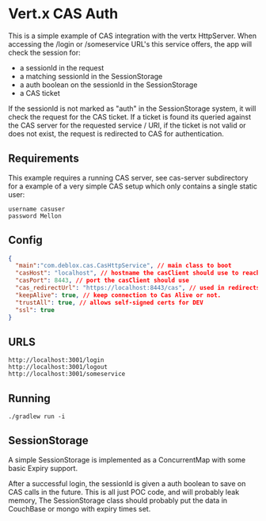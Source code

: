 # Vert.x CAS Auth

This is a simple example of CAS integration with the vertx HttpServer. When accessing the /login or /someservice URL's 
this service offers, the app will check the session for:

 * a sessionId in the request
 * a matching sessionId in the SessionStorage
 * a auth boolean on the sessionId in the SessionStorage
 * a CAS ticket
 
If the sessionId is not marked as "auth" in the SessionStorage system, it will check the request for the CAS ticket. 
If a ticket is found its queried against the CAS server for the requested service / URI, if the ticket is not valid or does not exist, 
the request is redirected to CAS for authentication.
 

## Requirements
This example requires a running CAS server, see cas-server subdirectory for a example of a very simple CAS setup which only contains a single static user:

```
username casuser
password Mellon
```


## Config

```json
{
  "main":"com.deblox.cas.CasHttpService", // main class to boot
  "casHost": "localhost", // hostname the casClient should use to reach CAS
  "casPort": 8443, // port the casClient should use
  "cas_redirectUrl": "https://localhost:8443/cas", // used in redirects, NO trails!
  "keepAlive": true, // keep connection to Cas Alive or not.
  "trustAll": true, // allows self-signed certs for DEV
  "ssl": true
}
```

## URLS

```
http://localhost:3001/login
http://localhost:3001/logout
http://localhost:3001/someservice
```

## Running

```
./gradlew run -i
```

## SessionStorage

A simple SessionStorage is implemented as a ConcurrentMap with some basic Expiry support.

After a successful login, the sessionId is given a auth boolean to save on CAS calls in the future. This
is all just POC code, and will probably leak memory, The SessionStorage class should probably put the data in CouchBase
or mongo with expiry times set.
